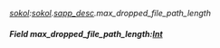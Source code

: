 _[sokol](../../modules/sokol/sokol-module.md):[sokol](../../modules/sokol/sokol-module.md).[sapp\_desc](../../modules/sokol/sokol-sapp_desc.md).max\_dropped\_file\_path\_length_
##### Field max\_dropped\_file\_path\_length:[Int](../../modules/wonkey/wonkey-types-int.md)
